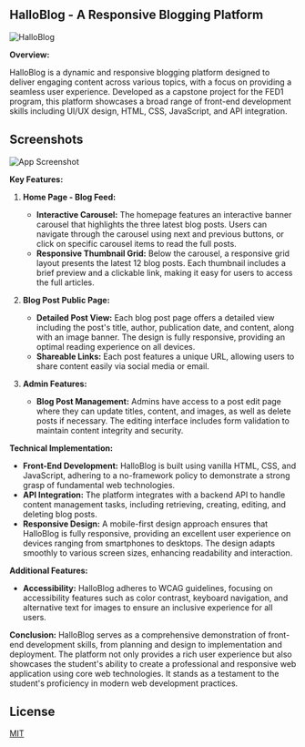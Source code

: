 
## HalloBlog - A Responsive Blogging Platform
![HalloBlog](https://socialify.git.ci/Hallotre/HalloBlog/image?font=Rokkitt&language=1&name=1&owner=1&pattern=Circuit%20Board&theme=Dark)

**Overview:**
 
HalloBlog is a dynamic and responsive blogging platform designed to deliver engaging content across various topics, with a focus on providing a seamless user experience. Developed as a capstone project for the FED1 program, this platform showcases a broad range of front-end development skills including UI/UX design, HTML, CSS, JavaScript, and API integration.

## Screenshots

![App Screenshot](https://i.imgur.com/GolDnHS.jpeg)

**Key Features:**

1. **Home Page - Blog Feed:**
   - **Interactive Carousel:** The homepage features an interactive banner carousel that highlights the three latest blog posts. Users can navigate through the carousel using next and previous buttons, or click on specific carousel items to read the full posts.
   - **Responsive Thumbnail Grid:** Below the carousel, a responsive grid layout presents the latest 12 blog posts. Each thumbnail includes a brief preview and a clickable link, making it easy for users to access the full articles.

2. **Blog Post Public Page:**
   - **Detailed Post View:** Each blog post page offers a detailed view including the post's title, author, publication date, and content, along with an image banner. The design is fully responsive, providing an optimal reading experience on all devices.
   - **Shareable Links:** Each post features a unique URL, allowing users to share content easily via social media or email.

3. **Admin Features:**
   - **Blog Post Management:** Admins have access to a post edit page where they can update titles, content, and images, as well as delete posts if necessary. The editing interface includes form validation to maintain content integrity and security.

**Technical Implementation:**
- **Front-End Development:** HalloBlog is built using vanilla HTML, CSS, and JavaScript, adhering to a no-framework policy to demonstrate a strong grasp of fundamental web technologies.
- **API Integration:** The platform integrates with a backend API to handle content management tasks, including retrieving, creating, editing, and deleting blog posts.
- **Responsive Design:** A mobile-first design approach ensures that HalloBlog is fully responsive, providing an excellent user experience on devices ranging from smartphones to desktops. The design adapts smoothly to various screen sizes, enhancing readability and interaction.

**Additional Features:**
- **Accessibility:** HalloBlog adheres to WCAG guidelines, focusing on accessibility features such as color contrast, keyboard navigation, and alternative text for images to ensure an inclusive experience for all users.

**Conclusion:**
HalloBlog serves as a comprehensive demonstration of front-end development skills, from planning and design to implementation and deployment. The platform not only provides a rich user experience but also showcases the student's ability to create a professional and responsive web application using core web technologies. It stands as a testament to the student's proficiency in modern web development practices.

## License

[MIT](https://choosealicense.com/licenses/mit/)

